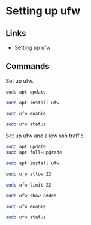 # Setting up ufw

## Links
* [Setting up ufw](https://pimylifeup.com/raspberry-pi-ufw/)

## Commands
Set up ufw.
```bash
sudo apt update

sudo apt install ufw

sudo ufw enable

sudo ufw status
```

Set up ufw and allow ssh traffic.
```bash
sudo apt update
sudo apt full-upgrade

sudo apt install ufw

sudo ufw allow 22

sudo ufw limit 22

sudo ufw show added

sudo ufw enable

sudo ufw status
```